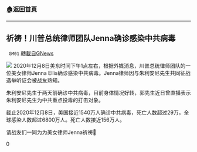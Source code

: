 ###  [:house:返回首頁](https://github.com/ourhimalayas/txt)
---

## 祈祷！川普总统律师团队Jenna确诊感染中共病毒
` GM01` [轉載自GNews](https://gnews.org/zh-hans/629801/)

![]()![](https://gnews-media-offload.s3.amazonaws.com/wp-content/uploads/2020/12/08154624/%E6%88%AA%E5%B1%8F2020-12-08-%E4%B8%8B%E5%8D%881.45.15.png)
2020年12月8日美东时间下午1点左右，根据外媒消息，川普总统律师团队的一位美女律师Jenna Ellis确诊感染中共病毒。Jenna律师因与朱利安尼先生共同征战选举听证会被战友熟知。

朱利安尼先生于两天前确诊中共病毒，目前身体情况好转，郭先生近日曾直播表示朱利安尼先生为中共重点投毒的打击对象。

截止2020年12月8日，美国接近1540万人确诊中共病毒，死亡人数超过29万，全球感染人数超过6800万人。死亡人数接近156万人。

请战友们一同为为美女律师Jenna祈祷🙏

0
